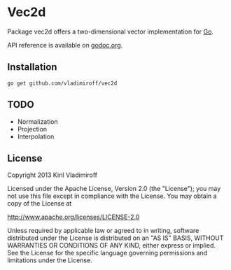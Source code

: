 Vec2d
======

Package vec2d offers a two-dimensional vector implementation for [Go](http://golang.org/).

API reference is available on
[godoc.org](http://godoc.org/github.com/vladimiroff/vec2d).

Installation
-------

    go get github.com/vladimiroff/vec2d

TODO
-------

 * Normalization
 * Projection
 * Interpolation

License
-------

Copyright 2013 Kiril Vladimiroff

Licensed under the Apache License, Version 2.0 (the "License");
you may not use this file except in compliance with the License.
You may obtain a copy of the License at

   http://www.apache.org/licenses/LICENSE-2.0

Unless required by applicable law or agreed to in writing, software
distributed under the License is distributed on an "AS IS" BASIS,
WITHOUT WARRANTIES OR CONDITIONS OF ANY KIND, either express or implied.
See the License for the specific language governing permissions and
limitations under the License.
